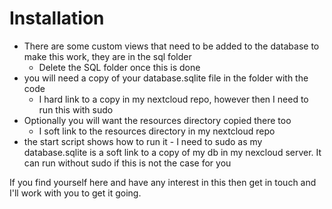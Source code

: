 # Installation

- There are some custom views that need to be added to the database to make this work, they are in the sql folder
  - Delete the SQL folder once this is done
- you will need a copy of your database.sqlite file in the folder with the code
  - I hard link to a copy in my nextcloud repo, however then I need to run this with sudo
- Optionally you will want the resources directory copied there too
  - I soft link to the resources directory in my nextcloud repo
- the start script shows how to run it - I need to sudo as my database.sqlite is a soft link to a copy of my db in my nexcloud server. It can run without sudo if this is not the case for you

If you find yourself here and have any interest in this then get in touch and I'll work with you to get it going.
